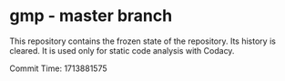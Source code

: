 # gmp - master branch

This repository contains the frozen state of the repository.
Its history is cleared. It is used only for static code
analysis with Codacy.

Commit Time: 1713881575